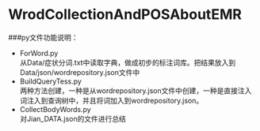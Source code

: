 # WrodCollectionAndPOSAboutEMR
###py文件功能说明：  
* ForWord.py  
    从Data/症状分词.txt中读取字典，做成初步的标注词库。把结果放入到Data/json/wordrepository.json文件中
* BuildQueryTess.py  
    两种方法创建，一种是从wordrepository.json文件中创建，一种是直接注入词注入到查询树中，并且将词加入到wordrepository.json。
* CollectBodyWords.py  
    对Jian_DATA.json的文件进行总结